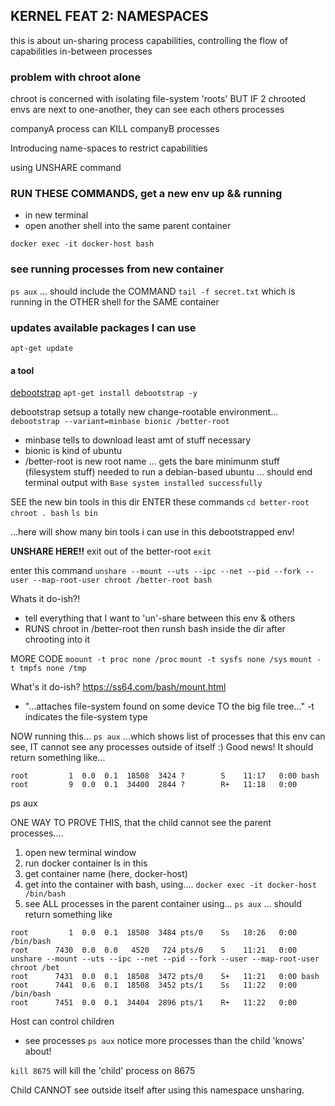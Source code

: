 
## KERNEL FEAT 2: NAMESPACES
this is about un-sharing process capabilities, controlling the flow of capabilities in-between processes

### problem with chroot alone
chroot is concerned with isolating file-system 'roots'
BUT IF 2 chrooted envs are next to one-another, they can see each others processes

companyA process can KILL companyB processes

Introducing name-spaces to restrict capabilities

using UNSHARE command

### RUN THESE COMMANDS, get a new env up && running
- in new terminal
- open another shell into the same parent container
```
docker exec -it docker-host bash
```

### see running processes from new container
```ps aux```
... should include the COMMAND ```tail -f secret.txt``` which is running in the OTHER shell for the SAME container

### updates available packages I can use
```apt-get update```

#### a tool
[debootstrap](https://wiki.debian.org/Debootstrap)
```apt-get install debootstrap -y```

debootstrap setsup a totally new change-rootable environment...
```debootstrap --variant=minbase bionic /better-root```

- minbase tells to download least amt of stuff necessary
- bionic is kind of ubuntu
- /better-root is new root name
... gets the bare minimunm stuff (filesystem stuff) needed to run a debian-based ubuntu
... should end terminal output with ```Base system installed successfully```

SEE the new bin tools in this dir
ENTER these commands
```cd better-root```
```chroot . bash```
```ls bin```

...here will show many bin tools i can use in this debootstrapped env!





**UNSHARE HERE!!**
exit out of the better-root
```exit```

enter this command
```unshare --mount --uts --ipc --net --pid --fork --user --map-root-user chroot /better-root bash```

Whats it do-ish?!
- tell everything that I want to 'un'-share between this env & others
- RUNS chroot in /better-root then runsh bash inside the dir after chrooting into it

MORE CODE
```moount -t proc none /proc```
```mount -t sysfs none /sys```
```mount -t tmpfs none /tmp```

What's it do-ish?
https://ss64.com/bash/mount.html
- "...attaches file-system found on some device TO the big file tree..."
-t indicates the file-system type


NOW running this...
```ps aux```
...which shows list of processes that this env can see, IT cannot see any processes outside of itself :) Good news! It should return something like...
```USER       PID %CPU %MEM    VSZ   RSS TTY      STAT START   TIME COMMAND
root         1  0.0  0.1  18508  3424 ?        S    11:17   0:00 bash
root         9  0.0  0.1  34400  2844 ?        R+   11:18   0:00
``` 
ps aux

ONE WAY TO PROVE THIS, that the child cannot see the parent processes....
1. open new terminal window
2. run docker container ls in this
3. get container name (here, docker-host)
4. get into the container with bash, using....
```docker exec -it docker-host /bin/bash```
5. see ALL processes in the parent container using...
```ps aux```
...
should return something like
```USER       PID %CPU %MEM    VSZ   RSS TTY      STAT START   TIME COMMAND
root         1  0.0  0.1  18508  3484 pts/0    Ss   10:26   0:00 /bin/bash
root      7430  0.0  0.0   4520   724 pts/0    S    11:21   0:00 unshare --mount --uts --ipc --net --pid --fork --user --map-root-user chroot /bet
root      7431  0.0  0.1  18508  3472 pts/0    S+   11:21   0:00 bash
root      7441  0.6  0.1  18508  3452 pts/1    Ss   11:22   0:00 /bin/bash
root      7451  0.0  0.1  34404  2896 pts/1    R+   11:22   0:00 
```

Host can control children
- see processes
```ps aux```
notice more processes than the child 'knows' about!

```kill 8675``` will kill the 'child' process on 8675

Child CANNOT see outside itself after using this namespace unsharing.
